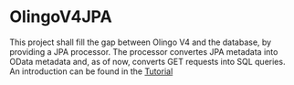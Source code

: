 # OlingoV4JPA

This project shall fill the gap between Olingo V4 and the database, by providing a JPA processor. The processor convertes JPA metadata into OData metadata and, as of now, converts GET requests into SQL queries. 
An introduction can be found in the [Tutorial](/jpa-tutorial/Tutorials/Introduction/Introduction.md)
